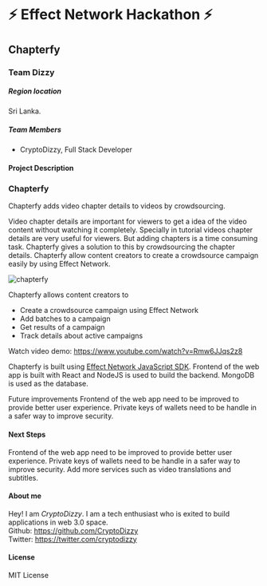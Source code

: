 
# ⚡ Effect Network Hackathon ⚡


## Chapterfy
### Team Dizzy

##### Region location
Sri Lanka.

##### Team Members
- CryptoDizzy, Full Stack Developer


#### Project Description
### Chapterfy
Chapterfy adds video chapter details to videos by crowdsourcing.

Video chapter details are important for viewers to get a idea of the video content without watching it completely. Specially in tutorial videos chapter details are very useful for viewers. But adding chapters is a time consuming task. Chapterfy gives a solution to this by crowdsourcing the chapter details. Chapterfy allow content creators to create a crowdsource campaign easily by using Effect Network.

![chapterfy](https://i.ibb.co/mqtz8s4/chapterfy.png)

Chapterfy allows content creators to

- Create a crowdsource campaign using Effect Network
- Add batches to a campaign
- Get results of a campaign
- Track details about active campaigns

Watch video demo: https://www.youtube.com/watch?v=Rmw6JJqs2z8

Chapterfy is built using [Effect Network JavaScript SDK](https://github.com/effectai/effect-js). Frontend of the web app is built with React and NodeJS is used to build the backend. MongoDB is used as the database.

Future improvements
Frontend of the web app need to be improved to provide better user experience.
Private keys of wallets need to be handle in a safer way to improve security.

#### Next Steps
Frontend of the web app need to be improved to provide better user experience.
Private keys of wallets need to be handle in a safer way to improve security.
Add more services such as video translations and subtitles.

#### About me
Hey! I am _CryptoDizzy_.
I am a tech enthusiast who is exited to build applications in web 3.0 space.   
Github: https://github.com/CryptoDizzy  
Twitter: https://twitter.com/cryptodizzy


#### License
MIT License
